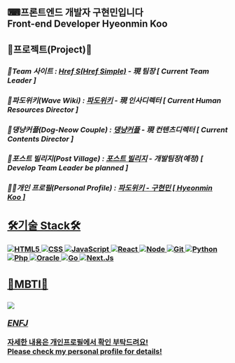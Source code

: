 <h2> ⌨프론트엔드 개발자 구현민입니다<br>
Front-end Developer Hyeonmin Koo</h2>

<h2> 🎉프로젝트(Project)🎉 </h2>
<p>
  <em>
    <h3>
      📢Team 사이트 : <a href="https://hrefs.co.kr">Href S(Href Simple)</a> - 現 팀장 [ Current Team Leader ]
    </h3>
  </em>
  <em>
    <h3>
      🌊파도위키(Wave Wiki) : <a href="https://hrefs.co.kr/wavewiki">파도위키</a> - 現 인사디렉터 [ Current Human Resources Director ]
    </h3>
  </em>
  <em>
    <h3>
      🐶댕냥커플(Dog-Neow Couple) : <a href="#">댕냥커플</a> - 現 컨텐츠디렉터 [ Current Contents Director ]
    </h3>
  </em>
  <em>
    <h3>
      🏡포스트 빌리지(Post Village) : <a href="#">포스트 빌리지</a> - 개발팀장(예정) [ Develop Team Leader be planned ]
    </h3>
  </em>
  <em>
    <h3>
      🙍‍♂️개인 프로필(Personal Profile) : <a href="https://hrefs.co.kr/hrefs1_member.html">파도위키 - 구현민 [ Hyeonmin Koo ]</
    </h3>
  </em>
  </p>
  
<h2> 🛠기술 Stack🛠 </h2>

![HTML5](https://img.shields.io/badge/-HTML5-F05032?style=for-the-badge&logo=html5&logoColor=ffffff)
![CSS](https://img.shields.io/badge/-CSS3-007ACC?style=for-the-badge&logo=css3)
![JavaScript](https://img.shields.io/badge/-JavaScript-F7DF1C?style=for-the-badge&logo=javascript&logoColor=ffffff)
![React](https://img.shields.io/badge/-React-222222?style=for-the-badge&logo=React)
![Node](https://img.shields.io/badge/-Node.js-43853d?style=for-the-badge&logo=Node.js&logoColor=white)
![Git](https://img.shields.io/badge/-Git-F05032?style=for-the-badge&logo=git&logoColor=ffffff)
![Python](https://img.shields.io/badge/-Python-F7DF1C?style=for-the-badge&logo=python&logoColor=ffffff&labelColor=007ACC&Color=ffffff)
![Php](https://img.shields.io/badge/-Php-8f9ed1?style=for-the-badge&logo=php&logoColor=ffffff)
![Oracle](https://img.shields.io/badge/-Oracle-c74634?style=for-the-badge&logo=oracle&logoColor=ffffff)
![Go](https://img.shields.io/badge/-Go-74cedd?style=for-the-badge&logo=go&logoColor=ffffff)
![Next.Js](https://img.shields.io/badge/-Next.Js-000000?style=for-the-badge&logo=Next.js&logoColor=ffffff)
    
 <h2>📒MBTI📒</h2>
    <em>
      <h3>
    <p><img src="https://t1.daumcdn.net/cfile/tistory/996BB24B5E3AC04D11"></p>
        <p>ENFJ</p>
      </h3>
    </em>
    </p>
    
<p>자세한 내용은 개인프로필에서 확인 부탁드려요!<br>
  Please check my personal profile for details!
  </p>

      

<!--
**waterduck12/waterduck12** is a ✨ _special_ ✨ repository because its `README.md` (this file) appears on your GitHub profile.

Here are some ideas to get you started:

- 🔭 I’m currently working on ...
- 🌱 I’m currently learning ...
- 👯 I’m looking to collaborate on ...
- 🤔 I’m looking for help with ...
- 💬 Ask me about ...
- 📫 How to reach me: ...
- 😄 Pronouns: ...
- ⚡ Fun fact: ...
-->
